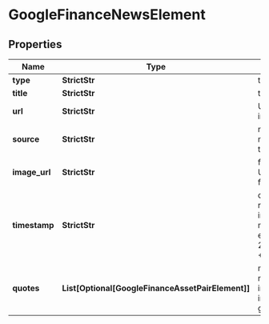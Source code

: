 # GoogleFinanceNewsElement


## Properties

| Name | Type | Description | Notes |
|------------ | ------------- | ------------- | -------------|
**type** | **StrictStr** | type of element |[optional]|
**title** | **StrictStr** | title of the news article |[optional]|
**url** | **StrictStr** | URL to the page of the market index on Google Finance |[optional]|
**source** | **StrictStr** | name of the news source<br>name of the website where the news article is published |[optional]|
**image_url** | **StrictStr** | featured image URL<br>URL of the news article’s featured image |[optional]|
**timestamp** | **StrictStr** | date and time of the value readout<br>in the UTC format: “yyyy-mm-dd hh-mm-ss +00:00”<br>example:<br>2025-02-10 09:40:00 +00:00 |[optional]|
**quotes** | **List[Optional[GoogleFinanceAssetPairElement]]** | market indexes quoted in the news article<br>information about market indexes quoted in the google_finance_news_element |[optional]|